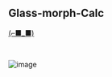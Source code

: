 ## Glass-morph-Calc

[(⌐■_■)](https://devgupta-ikr.github.io/Glass-morph-Calc/)

<br>

![image](https://user-images.githubusercontent.com/77541795/119995060-d911b180-bfea-11eb-820c-fd733a7eb5b2.png)
